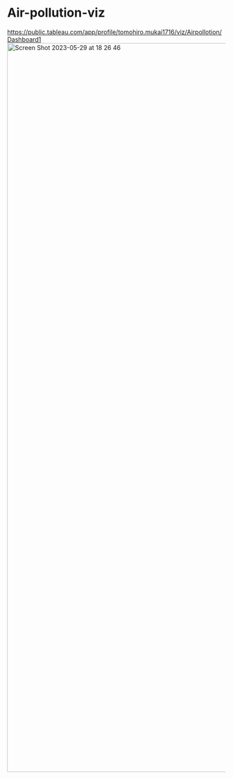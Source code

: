# Air-pollution-viz
https://public.tableau.com/app/profile/tomohiro.mukai1716/viz/Airpollotion/Dashboard1
<img width="1680" alt="Screen Shot 2023-05-29 at 18 26 46" src="https://github.com/Tommy1125/Air-pollution-viz/assets/103258148/cf327599-8ed0-4d5d-a1bc-33ddd76ff631">
